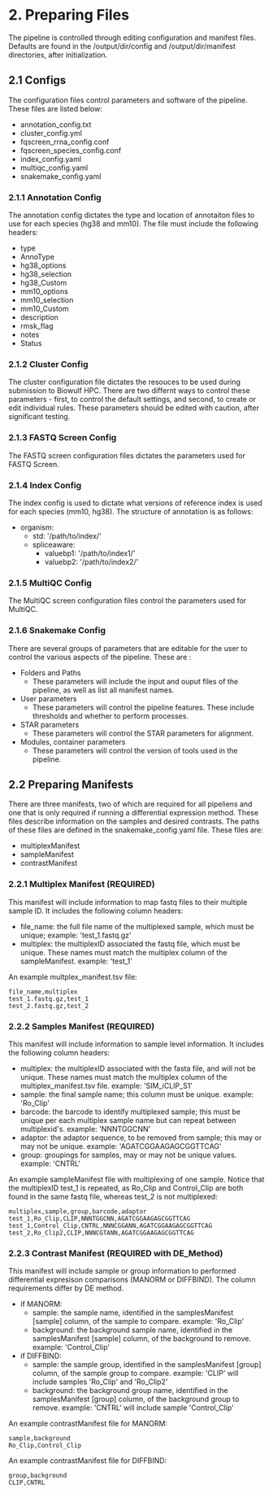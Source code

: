 # 2. Preparing Files
The pipeline is controlled through editing configuration and manifest files. Defaults are found in the /output/dir/config and /output/dir/manifest directories, after initialization.

## 2.1 Configs
The configuration files control parameters and software of the pipeline. These files are listed below:

- annotation_config.txt
- cluster_config.yml
- fqscreen_rrna_config.conf
- fqscreen_species_config.conf
- index_config.yaml
- multiqc_config.yaml
- snakemake_config.yaml

### 2.1.1 Annotation Config
The annotation config dictates the type and location of annotaiton files to use for each species (hg38 and mm10). The file must include the following headers:

- type
- AnnoType
- hg38_options
- hg38_selection
- hg38_Custom
- mm10_options
- mm10_selection
- mm10_Custom
- description
- rmsk_flag
- notes
- Status

### 2.1.2 Cluster Config
The cluster configuration file dictates the resouces to be used during submission to Biowulf HPC. There are two differnt ways to control these parameters - first, to control the default settings, and second, to create or edit individual rules. These parameters should be edited with caution, after significant testing.

### 2.1.3 FASTQ Screen Config
The FASTQ screen configuration files dictates the parameters used for FASTQ Screen.

### 2.1.4 Index Config
The index config is used to dictate what versions of reference index is used for each species (mm10, hg38). The structure of annotation is as follows:
 - organism:
   - std: '/path/to/index/'
   - spliceaware:
     - valuebp1: '/path/to/index1/'
     - valuebp2: '/path/to/index2/'

### 2.1.5 MultiQC Config
The MultiQC screen configuration files control the parameters used for MultiQC.

### 2.1.6 Snakemake Config
There are several groups of parameters that are editable for the user to control the various aspects of the pipeline. These are :

- Folders and Paths
  - These parameters will include the input and ouput files of the pipeline, as well as list all manifest names.
- User parameters
  - These parameters will control the pipeline features. These include thresholds and whether to perform processes.
- STAR parameters
  - These parameters will control the STAR parameters for alignment.
- Modules, container parameters
  - These parameters will control the version of tools used in the pipeline.

## 2.2 Preparing Manifests
There are three manifests, two of which are required for all pipeliens and one that is only required if running a differential expression method. These files describe information on the samples and desired contrasts. The paths of these files are defined in the snakemake_config.yaml file. These files are:

- multiplexManifest
- sampleManifest
- contrastManifest

### 2.2.1 Multiplex Manifest (REQUIRED)
This manifest will include information to map fastq files to their multiple sample ID. It includes the following column headers:

- file_name: the full file name of the multiplexed sample, which must be unique; example: 'test_1.fastq.gz'
- multiplex: the multiplexID associated the fastq file, which must be unique. These names must match the multiplex column of the sampleManifest. example: 'test_1'

An example multplex_manifest.tsv file:
```
file_name,multiplex
test_1.fastq.gz,test_1
test_2.fastq.gz,test_2
```
### 2.2.2 Samples Manifest (REQUIRED)
This manifest will include information to sample level information. It includes the following column headers:

- multiplex: the multiplexID associated with the fasta file, and will not be unique. These names must match the multiplex column of the multiplex_manifest.tsv file. example: 'SIM_iCLIP_S1'
- sample: the final sample name; this column must be unique. example: 'Ro_Clip'
- barcode: the barcode to identify multiplexed sample; this must be unique per each multiplex sample name but can repeat between multiplexid's. example: 'NNNTGGCNN'
- adaptor: the adaptor sequence, to be removed from sample; this may or may not be unique. example: 'AGATCGGAAGAGCGGTTCAG'
- group: groupings for samples, may or may not be unique values. example: 'CNTRL'

An example sampleManifest file with multiplexing of one sample. Notice that the multiplexID test_1 is repeated, as Ro_Clip and Control_Clip are both found in the same fastq file, whereas test_2 is not multiplexed:

```
multiplex,sample,group,barcode,adaptor
test_1,Ro_Clip,CLIP,NNNTGGCNN,AGATCGGAAGAGCGGTTCAG
test_1,Control_Clip,CNTRL,NNNCGGANN,AGATCGGAAGAGCGGTTCAG
test_2,Ro_Clip2,CLIP,NNNCGTANN,AGATCGGAAGAGCGGTTCAG
```

### 2.2.3 Contrast Manifest (REQUIRED with DE_Method)
This manifest will  include sample or group information to performed differential expresison comparisons (MANORM or DIFFBIND). The column requirements differ by DE method.
- if MANORM:
  - sample: the sample name, identified in the samplesManifest [sample] column, of the sample to compare. example: 'Ro_Clip'
  - background: the background sample name, identified in the samplesManifest [sample] column, of the background to remove. example: 'Control_Clip'
- if DIFFBIND:
  - sample: the sample group, identified in the samplesManifest [group] column, of the sample group to compare. example: 'CLIP' will include samples 'Ro_Clip' and 'Ro_Clip2'
  - background: the background group name, identified in the samplesManifest [group] column, of the background group to remove. example: 'CNTRL' will include sample 'Control_Clip'

An example contrastManifest file for MANORM:
```
sample,background
Ro_Clip,Control_Clip
```

An example contrastManifest file for DIFFBIND:
```
group,background
CLIP,CNTRL
```